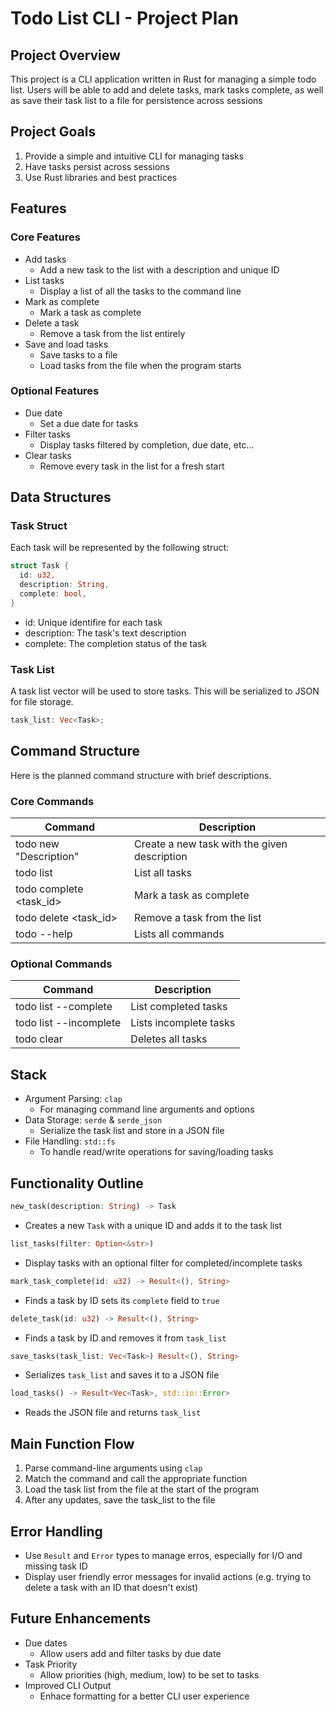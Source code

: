 # Todo List CLI - Project Plan

## Project Overview

This project is a CLI application written in Rust for managing a simple todo list.
Users will be able to add and delete tasks, mark tasks complete, as well as save their task list to a file for persistence across sessions

## Project Goals

1. Provide a simple and intuitive CLI for managing tasks
2. Have tasks persist across sessions
3. Use Rust libraries and best practices

## Features

### Core Features

- Add tasks
  - Add a new task to the list with a description and unique ID
- List tasks
  - Display a list of all the tasks to the command line
- Mark as complete
  - Mark a task as complete
- Delete a task
  - Remove a task from the list entirely
- Save and load tasks
  - Save tasks to a file
  - Load tasks from the file when the program starts

### Optional Features

- Due date
  - Set a due date for tasks
- Filter tasks
  - Display tasks filtered by completion, due date, etc...
- Clear tasks
  - Remove every task in the list for a fresh start

## Data Structures

### Task Struct

Each task will be represented by the following struct:

```Rust
struct Task {
  id: u32,
  description: String,
  complete: bool,
}
```

- id: Unique identifire for each task
- description: The task's text description
- complete: The completion status of the task

### Task List

A task list vector will be used to store tasks.
This will be serialized to JSON for file storage.

```Rust
task_list: Vec<Task>;
```

## Command Structure

Here is the planned command structure with brief descriptions.

### Core Commands

| Command | Description |
| ------- | ----------- |
| todo new "Description" | Create a new task with the given description |
| todo list | List all tasks |
| todo complete <task_id> | Mark a task as complete |
| todo delete <task_id> | Remove a task from the list |
| todo --help | Lists all commands |

### Optional Commands

| Command | Description |
| ------- | ----------- |
| todo list --complete | List completed tasks |
| todo list --incomplete | Lists incomplete tasks |
| todo clear | Deletes all tasks |

## Stack

- Argument Parsing: `clap`
  - For managing command line arguments and options
- Data Storage: `serde` & `serde_json`
  - Serialize the task list and store in a JSON file
- File Handling: `std::fs`
  - To handle read/write operations for saving/loading tasks

## Functionality Outline

```Rust
new_task(description: String) -> Task
```

- Creates a new `Task` with a unique ID and adds it to the task list

```Rust
list_tasks(filter: Option<&str>)
```

- Display tasks with an optional filter for completed/incomplete tasks

```Rust
mark_task_complete(id: u32) -> Result<(), String>
```

- Finds a task by ID sets its `complete` field to `true`

```Rust
delete_task(id: u32) -> Result<(), String>
```

- Finds a task by ID and removes it from `task_list`

```Rust
save_tasks(task_list: Vec<Task>) Result<(), String>
```

- Serializes `task_list` and saves it to a JSON file

```Rust
load_tasks() -> Result<Vec<Task>, std::io::Error>
```

- Reads the JSON file and returns `task_list`

## Main Function Flow

1. Parse command-line arguments using `clap`
2. Match the command and call the appropriate function
3. Load the task list from the file at the start of the program
4. After any updates, save the task_list to the file

## Error Handling

- Use `Result` and `Error` types to manage erros, especially for I/O and missing task ID
- Display user friendly error messages for invalid actions (e.g. trying to delete a task with an ID that doesn't exist)

## Future Enhancements

- Due dates
  - Allow users add and filter tasks by due date
- Task Priority
  - Allow priorities (high, medium, low) to be set to tasks
- Improved CLI Output
  - Enhace formatting for a better CLI user experience
